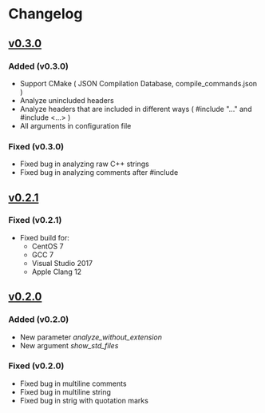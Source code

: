 # Changelog

## [v0.3.0](docs/versions/VERSION_0.3.0.md)

### Added (v0.3.0)

* Support CMake ( JSON Compilation Database, compile_commands.json )
* Analyze unincluded headers
* Analyze headers that are included in different ways ( #include "..." and #include <...> )
* All arguments in configuration file

### Fixed (v0.3.0)

* Fixed bug in analyzing raw C++ strings
* Fixed bug in analyzing comments after #include

## [v0.2.1](docs/versions/VERSION_0.2.1.md)

### Fixed (v0.2.1)

* Fixed build for:
  * CentOS 7
  * GCC 7
  * Visual Studio 2017
  * Apple Clang 12

## [v0.2.0](docs/versions/VERSION_0.2.0.md)

### Added (v0.2.0)

* New parameter *analyze_without_extension*
* New argument *show_std_files*

### Fixed (v0.2.0)

* Fixed bug in multiline comments
* Fixed bug in multiline string
* Fixed bug in strig with quotation marks

